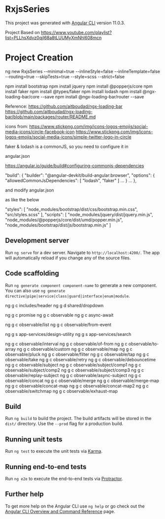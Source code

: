 # RxjsSeries

This project was generated with [Angular CLI](https://github.com/angular/angular-cli) version 11.0.3.

Project Based on https://www.youtube.com/playlist?list=PLLhsXdvz0qjI68a8tLUUMyXmNhl608mcn

# Project Creation 

ng new RxjsSeries --minimal=true --inlineStyle=false --inlineTemplate=false --routing=true --skipTests=true --style=scss --strict=false

npm install bootstrap
npm install jquery
npm install @popperjs/core
npm install faker
npm install @types/faker
npm install lodash
npm install @ngx-loading-bar/core --save
npm install @ngx-loading-bar/router --save

Reference:
https://github.com/aitboudad/ngx-loading-bar
https://github.com/aitboudad/ngx-loading-bar/blob/main/packages/router/README.md

icons from:
https://www.stickpng.com/img/icons-logos-emojis/social-media-icons/circle-facebook-icon
https://www.stickpng.com/img/icons-logos-emojis/social-media-icons/simple-twitter-logo-in-circle

faker & lodash is a commonJS, so you need to configure it in 

angular.json

https://angular.io/guide/build#configuring-commonjs-dependencies

"build": {
  "builder": "@angular-devkit/build-angular:browser",
  "options": {
     "allowedCommonJsDependencies": [
        "lodash",
        "faker"
     ]
     ...
   }
   ...
},


and modify angular.json

as like the below

"styles": [
            "node_modules/bootstrap/dist/css/bootstrap.min.css",
            "src/styles.scss"
          ],
"scripts": [
            "node_modules/jquery/dist/jquery.min.js",
            "node_modules/@popperjs/core/dist/umd/popper.min.js",
            "node_modules/bootstrap/dist/js/bootstrap.min.js"
           ]

## Development server

Run `ng serve` for a dev server. Navigate to `http://localhost:4200/`. The app will automatically reload if you change any of the source files.

## Code scaffolding

Run `ng generate component component-name` to generate a new component. You can also use `ng generate directive|pipe|service|class|guard|interface|enum|module`.

ng g c includes/header
ng g d shared/dropdown

ng g c promise
ng g c observable
ng g c async-await

ng g c observable/list
ng g c observable/from-event

ng g s app-services/design-utility
ng g s app-services/search

ng g c observable/interval
ng g c observable/of-from
ng g c observable/to-array
ng g c observable/custom
ng g c observable/map
ng g c observable/pluck
ng g c observable/filter
ng g c observable/tap
ng g c observable/take
ng g c observable/retry
ng g c observable/debouncetime
ng g c observable/subject
ng g c observable/subject/comp1
ng g c observable/subject/comp2
ng g c observable/subject/comp3
ng g c observable/replay-subject
ng g c observable/async-subject
ng g c observable/concat
ng g c observable/merge
ng g c observable/merge-map
ng g c observable/concat-map
ng g c observable/concat-map2
ng g c observable/switchmap
ng g c observable/exhaust-map


## Build

Run `ng build` to build the project. The build artifacts will be stored in the `dist/` directory. Use the `--prod` flag for a production build.

## Running unit tests

Run `ng test` to execute the unit tests via [Karma](https://karma-runner.github.io).

## Running end-to-end tests

Run `ng e2e` to execute the end-to-end tests via [Protractor](http://www.protractortest.org/).

## Further help

To get more help on the Angular CLI use `ng help` or go check out the [Angular CLI Overview and Command Reference](https://angular.io/cli) page.
